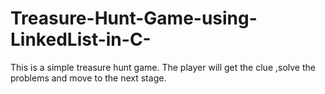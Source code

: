 # Treasure-Hunt-Game-using-LinkedList-in-C-
This is a simple treasure hunt game. The player will get the clue ,solve the problems and move to the next stage. 


